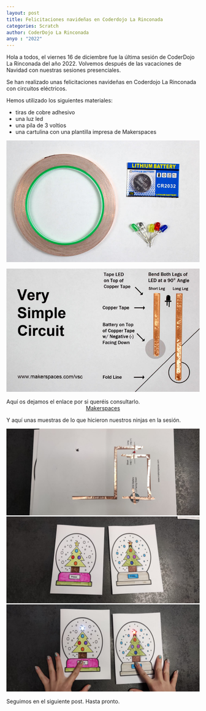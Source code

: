 ```yaml
---
layout: post
title: Felicitaciones navideñas en Coderdojo La Rinconada
categories: Scratch
author: CoderDojo La Rinconada
anyo : "2022"
---
```


Hola a todos, el viernes 16 de diciembre fue la última sesión de CoderDojo La Rinconada del año 2022. Volvemos después de las vacaciones de Navidad con nuestras sesiones presenciales.

Se han realizado unas felicitaciones navideñas en Coderdojo La Rinconada con circuitos eléctricos. 

Hemos utilizado los siguientes materiales:

* tiras de cobre adhesivo
* una luz led 
* una pila de 3 voltios
* una cartulina con una plantilla impresa de Makerspaces




<span style="display:block;text-align:center">![material]</span>

<span style="display:block;text-align:center">![plantilla]</span>

Aquí os dejamos el enlace por si queréis consultarlo.<span style="display:block;text-align:center"><a href = "https://www.makerspaces.com/vsc/" target="blank">Makerspaces</a></span>

Y aquí unas muestras de lo que hicieron nuestros ninjas en la sesión.


<span style="display:block;text-align:center">![circuito1]</span>
<span style="display:block;text-align:center">![circuito2]</span>
<span style="display:block;text-align:center">![circuito3]</span>


Seguimos en el siguiente post. Hasta pronto.

[material]: /images/material.jpg
[plantilla]: /images/plantilla.jpg
[circuito1]: /images/circuito1.jpg
[circuito2]: /images/circuito2.jpg
[circuito3]: /images/circuito3.jpg







